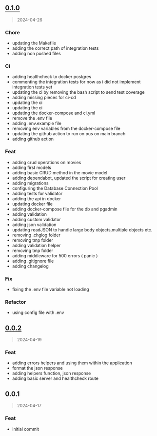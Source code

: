 
<a name="0.1.0"></a>
## [0.1.0](https://github.com/Mounir-Bennacer/greenlight/compare/0.0.2...0.1.0)

> 2024-04-26

### Chore

* updating the Makefile
* adding the correct path of integration tests
* adding non pushed files

### Ci

* adding healthcheck to docker postgres
* commenting the integration tests for now as i did not implement integration tests yet
* updating the ci by removing the bash script to send test coverage
* adding missing pieces for ci-cd
* updating the ci
* updating the ci
* updating the docker-compose and ci.yml
* remove the .env file
* adding .env.example file
* removing env variables from the docker-compose file
* updating the github action to run on pus on main branch
* adding github action

### Feat

* adding crud operations on movies
* adding first models
* adding basic CRUD method in the movie model
* adding dependabot, updated the script for creating user
* adding migrations
* configuring the Database Connection Pool
* adding tests for validator
* adding the api in docker
* updating docker file
* adding docker-compose file for the db and pgadmin
* adding validation
* adding custom validator
* adding json validation
* updating readJSON to handle large body objects,multiple objects etc.
* removing .chglog folder
* removing tmp folder
* adding validation helper
* removing tmp folder
* adding middleware for 500 errors ( panic )
* adding .gitignore file
* adding changelog

### Fix

* fixing the .env file variable not loading

### Refactor

* using config file with .env


<a name="0.0.2"></a>
## [0.0.2](https://github.com/Mounir-Bennacer/greenlight/compare/0.0.1...0.0.2)

> 2024-04-19

### Feat

* adding errors helpers and using them within the application
* format the json response
* adding helpers function, json response
* adding basic server and healthcheck route


<a name="0.0.1"></a>
## 0.0.1

> 2024-04-17

### Feat

* initial commit

